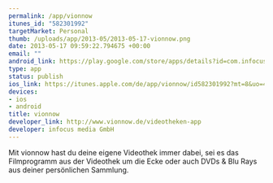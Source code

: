 ```yaml
--- 
permalink: /app/vionnow
itunes_id: "582301992"
targetMarket: Personal
thumb: /uploads/app/2013-05/2013-05-17-vionnow.png
date: 2013-05-17 09:59:22.794675 +00:00
email: ""
android_link: https://play.google.com/store/apps/details?id=com.infocus.vionnow
type: app
status: publish
ios_link: https://itunes.apple.com/de/app/vionnow/id582301992?mt=8&uo=4
devices: 
- ios
- android
title: vionnow
developer_link: http://www.vionnow.de/videotheken-app
developer: infocus media GmbH
---
```


Mit vionnow hast du deine eigene Videothek immer dabei, sei es das Filmprogramm aus der Videothek um die Ecke oder auch DVDs & Blu Rays aus deiner persönlichen Sammlung.
